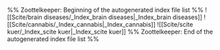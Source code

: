 %% Zoottelkeeper: Beginning of the autogenerated index file list  %%
 ![[Scite/brain diseases/_Index_brain diseases|_Index_brain diseases]]
 ![[Scite/cannabis/_Index_cannabis|_Index_cannabis]]
 ![[Scite/scite kuer/_Index_scite kuer|_Index_scite kuer]]
%% Zoottelkeeper: End of the autogenerated index file list  %%
